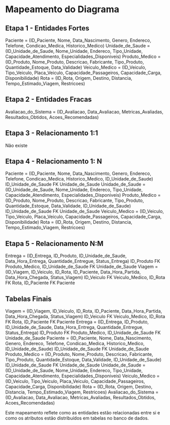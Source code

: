 # Mapeamento do Diagrama

## Etapa 1 - Entidades Fortes

Paciente = (ID_Paciente, Nome, Data_Nascimento, Genero, Endereco, Telefone, Condicao_Medica, Historico_Medico)
Unidade_de_Saude = (ID_Unidade_de_Saude, Nome_Unidade, Endereco, Tipo_Unidade, Capacidade_Atendimento, Especialidades_Disponiveis)
Produto_Medico = (ID_Produto, Nome_Produto, Descricao, Fabricante, Tipo_Produto, Quantidade_Estoque, Data_Validade)
Veiculo_Medico = (ID_Veiculo, Tipo_Veiculo, Placa_Veiculo, Capacidade_Passageiros, Capacidade_Carga, Disponibilidade)
Rota = (ID_Rota, Origem, Destino, Distancia, Tempo_Estimado_Viagem, Restricoes)

## Etapa 2 - Entidades Fracas

Avaliacao_do_Sistema = (ID_Avaliacao, Data_Avaliacao, Metricas_Avaliadas, Resultados_Obtidos, Acoes_Recomendadas)

## Etapa 3 - Relacionamento 1:1

Não existe

## Etapa 4 - Relacionamento 1: N

Paciente = (ID_Paciente, Nome, Data_Nascimento, Genero, Endereco, Telefone, Condicao_Medica, Historico_Medico, ID_Unidade_de_Saude) ID_Unidade_de_Saude FK Unidade_de_Saude
Unidade_de_Saude = (ID_Unidade_de_Saude, Nome_Unidade, Endereco, Tipo_Unidade, Capacidade_Atendimento, Especialidades_Disponiveis)
Produto_Medico = (ID_Produto, Nome_Produto, Descricao, Fabricante, Tipo_Produto, Quantidade_Estoque, Data_Validade, ID_Unidade_de_Saude) ID_Unidade_de_Saude FK Unidade_de_Saude
Veiculo_Medico = (ID_Veiculo, Tipo_Veiculo, Placa_Veiculo, Capacidade_Passageiros, Capacidade_Carga, Disponibilidade)
Rota = (ID_Rota, Origem, Destino, Distancia, Tempo_Estimado_Viagem, Restricoes)

## Etapa 5 - Relacionamento N:M

Entrega = (ID_Entrega, ID_Produto, ID_Unidade_de_Saude, Data_Hora_Entrega, Quantidade_Entregue, Status_Entrega) ID_Produto FK Produto_Medico, ID_Unidade_de_Saude FK Unidade_de_Saude
Viagem = (ID_Viagem, ID_Veiculo, ID_Rota, ID_Paciente, Data_Hora_Partida, Data_Hora_Chegada, Status_Viagem) ID_Veiculo FK Veiculo_Medico, ID_Rota FK Rota, ID_Paciente FK Paciente

## Tabelas Finais

Viagem = (ID_Viagem, ID_Veiculo, ID_Rota, ID_Paciente, Data_Hora_Partida, Data_Hora_Chegada, Status_Viagem) ID_Veiculo FK Veiculo_Medico, ID_Rota FK Rota, ID_Paciente FK Paciente
Entrega = (ID_Entrega, ID_Produto, ID_Unidade_de_Saude, Data_Hora_Entrega, Quantidade_Entregue, Status_Entrega) ID_Produto FK Produto_Medico, ID_Unidade_de_Saude FK Unidade_de_Saude
Paciente = (ID_Paciente, Nome, Data_Nascimento, Genero, Endereco, Telefone, Condicao_Medica, Historico_Medico, ID_Unidade_de_Saude) ID_Unidade_de_Saude FK Unidade_de_Saude
Produto_Medico = (ID_Produto, Nome_Produto, Descricao, Fabricante, Tipo_Produto, Quantidade_Estoque, Data_Validade, ID_Unidade_de_Saude) ID_Unidade_de_Saude FK Unidade_de_Saude
Unidade_de_Saude = (ID_Unidade_de_Saude, Nome_Unidade, Endereco, Tipo_Unidade, Capacidade_Atendimento, Especialidades_Disponiveis)
Veiculo_Medico = (ID_Veiculo, Tipo_Veiculo, Placa_Veiculo, Capacidade_Passageiros, Capacidade_Carga, Disponibilidade)
Rota = (ID_Rota, Origem, Destino, Distancia, Tempo_Estimado_Viagem, Restricoes)
Avaliacao_do_Sistema = (ID_Avaliacao, Data_Avaliacao, Metricas_Avaliadas, Resultados_Obtidos, Acoes_Recomendadas)

Este mapeamento reflete como as entidades estão relacionadas entre si e como os atributos estão distribuídos em tabelas no banco de dados.